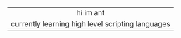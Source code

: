 <table align="center">
  <tbody><tr>
    <td align="center">
      hi im ant
    </td>
  </tr>
    <tr>
    <td align="center">
      currently learning high level scripting languages
    </td>
  </tr>
  
</tbody></table>

